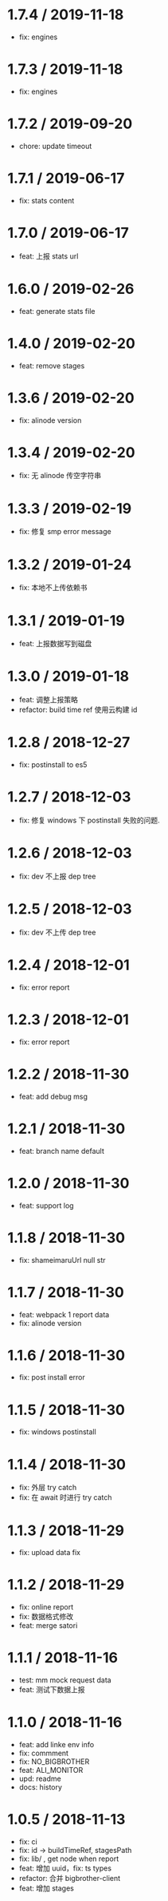 
1.7.4 / 2019-11-18
==================

  * fix: engines

1.7.3 / 2019-11-18
==================

  * fix: engines

1.7.2 / 2019-09-20
==================

  * chore: update timeout

1.7.1 / 2019-06-17
==================

  * fix: stats content

1.7.0 / 2019-06-17
==================

  * feat: 上报 stats url

1.6.0 / 2019-02-26
==================

  * feat: generate stats file

1.4.0 / 2019-02-20
==================

  * feat: remove stages

1.3.6 / 2019-02-20
==================

  * fix: alinode version

1.3.4 / 2019-02-20
==================

  * fix: 无 alinode 传空字符串

1.3.3 / 2019-02-19
==================

  * fix: 修复 smp error message

1.3.2 / 2019-01-24
==================

  * fix: 本地不上传依赖书

1.3.1 / 2019-01-19
==================

  * feat: 上报数据写到磁盘

1.3.0 / 2019-01-18
==================

  * feat: 调整上报策略
  * refactor: build time ref 使用云构建 id

1.2.8 / 2018-12-27
==================

  * fix: postinstall to es5

1.2.7 / 2018-12-03
==================

  * fix: 修复 windows 下 postinstall 失败的问题.

1.2.6 / 2018-12-03
==================

  * fix: dev 不上报 dep tree

1.2.5 / 2018-12-03
==================

  * fix: dev 不上传 dep tree

1.2.4 / 2018-12-01
==================

  * fix: error report

1.2.3 / 2018-12-01
==================

  * fix: error report

1.2.2 / 2018-11-30
==================

  * feat: add debug msg

1.2.1 / 2018-11-30
==================

  * feat: branch name default

1.2.0 / 2018-11-30
==================

  * feat: support log

1.1.8 / 2018-11-30
==================

  * fix: shameimaruUrl null str

1.1.7 / 2018-11-30
==================

  * feat: webpack 1 report data
  * fix: alinode version

1.1.6 / 2018-11-30
==================

  * fix: post install error

1.1.5 / 2018-11-30
==================

  * fix: windows postinstall

1.1.4 / 2018-11-30
==================

  * fix: 外层 try catch
  * fix: 在 await 时进行 try catch

1.1.3 / 2018-11-29
==================

  * fix: upload data fix

1.1.2 / 2018-11-29
==================

  * fix: online report
  * fix: 数据格式修改
  * feat: merge satori

1.1.1 / 2018-11-16
==================

  * test: mm mock request data
  * feat: 测试下数据上报

1.1.0 / 2018-11-16
==================

  * feat: add linke env info
  * fix: commment
  * fix: NO_BIGBROTHER
  * feat: ALI_MONITOR
  * upd: readme
  * docs: history

1.0.5 / 2018-11-13
==================

  * fix: ci
  * fix: id -> buildTimeRef, stagesPath
  * fix: lib/ , get node when report
  * feat: 增加 uuid，fix: ts types
  * refactor: 合并 bigbrother-client
  * feat: 增加 stages
